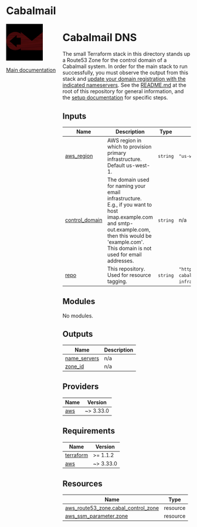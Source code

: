 <!-- BEGIN_TF_DOCS -->
# Cabalmail
<div style="width: 10em; float:left; height: 100%; padding-right: 1em;"><img src="/docs/logo.png" width="100" />
<p><a href="/README.md">Main documentation</a></p>
</div><div style="padding-left: 11em;">

# Cabalmail DNS

The small Terraform stack in this directory stands up a Route53 Zone for the control domain of a Cabalmail system. In order for the main stack to run successfully, you must observe the output from this stack and [update your domain registration with the indicated nameservers](../../docs/registrar.md). See the [README.md](../../README.md) at the root of this repository for general information, and the [setup documentation](../../docs/setup.md) for specific steps.

## Inputs

| Name | Description | Type | Default | Required |
|------|-------------|------|---------|:--------:|
| <a name="input_aws_region"></a> [aws\_region](#input\_aws\_region) | AWS region in which to provision primary infrastructure. Default us-west-1. | `string` | `"us-west-1"` | no |
| <a name="input_control_domain"></a> [control\_domain](#input\_control\_domain) | The domain used for naming your email infrastructure. E.g., if you want to host imap.example.com and smtp-out.example.com, then this would be 'example.com'. This domain is not used for email addresses. | `string` | n/a | yes |
| <a name="input_repo"></a> [repo](#input\_repo) | This repository. Used for resource tagging. | `string` | `"https://github.com/ccarr-cabal/cabal-infra/tree/main"` | no |
## Modules

No modules.
## Outputs

| Name | Description |
|------|-------------|
| <a name="output_name_servers"></a> [name\_servers](#output\_name\_servers) | n/a |
| <a name="output_zone_id"></a> [zone\_id](#output\_zone\_id) | n/a |
## Providers

| Name | Version |
|------|---------|
| <a name="provider_aws"></a> [aws](#provider\_aws) | ~> 3.33.0 |
## Requirements

| Name | Version |
|------|---------|
| <a name="requirement_terraform"></a> [terraform](#requirement\_terraform) | >= 1.1.2 |
| <a name="requirement_aws"></a> [aws](#requirement\_aws) | ~> 3.33.0 |
## Resources

| Name | Type |
|------|------|
| [aws_route53_zone.cabal_control_zone](https://registry.terraform.io/providers/hashicorp/aws/latest/docs/resources/route53_zone) | resource |
| [aws_ssm_parameter.zone](https://registry.terraform.io/providers/hashicorp/aws/latest/docs/resources/ssm_parameter) | resource |

</div>
<!-- END_TF_DOCS -->